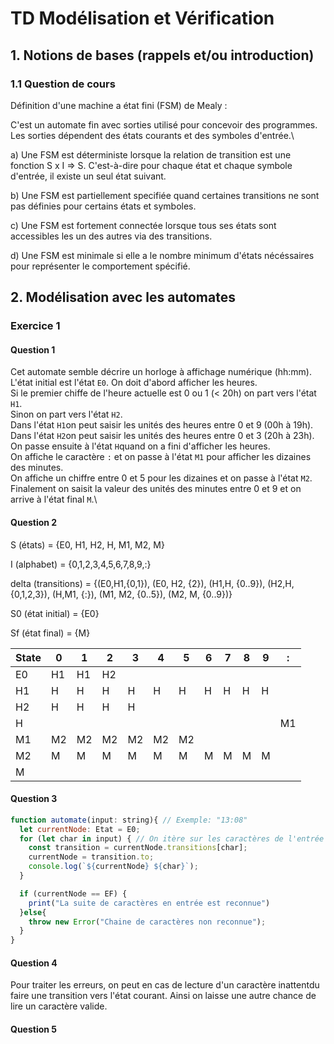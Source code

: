 # TD Modélisation et Vérification

## 1. Notions de bases (rappels et/ou introduction)

### 1.1 Question de cours

Définition d'une machine a état fini (FSM) de Mealy :

C'est un automate fin avec sorties utilisé pour concevoir des programmes. Les sorties dépendent des états courants et des symboles d'entrée.\

a) Une FSM est déterministe lorsque la relation de transition est une fonction S x I => S. C'est-à-dire pour chaque état et chaque symbole d'entrée, il existe un seul état suivant.

b) Une FSM est partiellement specifiée quand certaines transitions ne sont pas définies pour certains états et symboles.

c) Une FSM est fortement connectée lorsque tous ses états sont accessibles les un des autres via des transitions.

d) Une FSM est minimale si elle a le nombre minimum d'états nécéssaires pour représenter le comportement spécifié.

## 2. Modélisation avec les automates

### Exercice 1

#### Question 1

Cet automate semble décrire un horloge à affichage numérique (hh:mm).\
L'état initial est l'état `E0`. On doit d'abord afficher les heures.\
Si le premier chiffe de l'heure actuelle est 0 ou 1 (< 20h) on part vers l'état `H1`.\
Sinon on part vers l'état `H2`.\
Dans l'état `H1`on peut saisir les unités des heures entre 0 et 9 (00h à 19h).\
Dans l'état `H2`on peut saisir les unités des heures entre 0 et 3 (20h à 23h).\
On passe ensuite à l'état `H`quand on a fini d'afficher les heures.\
On affiche le caractère `:` et on passe à l'état `M1` pour afficher les dizaines des minutes.\
On affiche un chiffre entre 0 et 5 pour les dizaines et on passe à l'état `M2`.\
Finalement on saisit la valeur des unités des minutes entre 0 et 9 et on arrive à l'état final `M`.\

#### Question 2

S (états) = {E0, H1, H2, H, M1, M2, M}

I (alphabet) = {0,1,2,3,4,5,6,7,8,9,:}

delta (transitions) = {(E0,H1,{0,1}), (E0, H2, {2}), (H1,H, {0..9}), (H2,H, {0,1,2,3}), (H,M1, {:}), (M1, M2, {0..5}), (M2, M, {0..9})}

S0 (état initial) = {E0}

Sf (état final) = {M}

| State | 0  | 1  | 2  | 3  | 4  | 5  | 6 | 7 | 8 | 9 | :  |
|-------|----|----|----|----|----|----|---|---|---|---|----|
| E0    | H1 | H1 | H2 |    |    |    |   |   |   |   |    |
| H1    | H  | H  | H  | H  | H  | H  | H | H | H | H |    |
| H2    | H  | H  | H  | H  |    |    |   |   |   |   |    |
| H     |    |    |    |    |    |    |   |   |   |   | M1 |
| M1    | M2 | M2 | M2 | M2 | M2 | M2 |   |   |   |   |    |
| M2    | M  | M  | M  | M  | M  | M  | M | M | M | M |    |
| M     |    |    |    |    |    |    |   |   |   |   |    |

#### Question 3

```JavaScript
function automate(input: string){ // Exemple: "13:08"
  let currentNode: Etat = E0;
  for (let char in input) { // On itère sur les caractères de l'entrée
    const transition = currentNode.transitions[char];
    currentNode = transition.to;
    console.log(`${currentNode} ${char}`);
  }

  if (currentNode == EF) {
    print("La suite de caractères en entrée est reconnue")
  }else{
    throw new Error("Chaine de caractères non reconnue");
  }
}
```

#### Question 4

Pour traiter les erreurs, on peut en cas de lecture d'un caractère inattentdu faire une transition vers l'état courant. Ainsi on laisse une autre chance de lire un caractère valide.

#### Question 5

